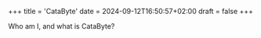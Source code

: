 +++
title = 'CataByte'
date = 2024-09-12T16:50:57+02:00
draft = false
+++

Who am I, and what is CataByte?
